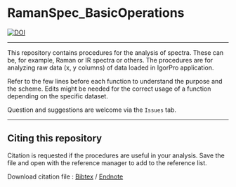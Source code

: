# RamanSpec_BasicOperations

[![DOI](https://zenodo.org/badge/50757391.svg)](https://zenodo.org/badge/latestdoi/50757391)

***

This repository contains procedures for the analysis of spectra. These can be, for example, Raman or IR spectra or others. The procedures are for analyzing raw data (x, y columns) of data loaded in IgorPro application.

Refer to the few lines before each function to understand the purpose and the scheme. Edits might be needed for the correct usage of a function depending on the specific dataset.

Question and suggestions are welcome via the `Issues` tab.

***

## Citing this repository

Citation is requested if the procedures are useful in your analysis. Save the file and open with the reference manager to add to the reference list.

Download citation file : [Bibtex](https://raw.githubusercontent.com/ankit7540/RamanSpec_BasicOperations/master/citation/RamanOps.bib) / [Endnote](https://raw.githubusercontent.com/ankit7540/RamanSpec_BasicOperations/master/citation/RamanOps.RIS)
